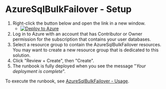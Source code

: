 # AzureSqlBulkFailover - Setup

1. Right-click the button below and open the link in a new window. 
    * [![Deploy to Azure](https://aka.ms/deploytoazurebutton)](https://portal.azure.com/#blade/Microsoft_Azure_CreateUIDef/CustomDeploymentBlade/uri/https%3A%2F%2Fraw.githubusercontent.com%2FAzure%2FAzureSqlBulkFailover%2F{{branch_name}}%2FSource%2FArmTemplate.json)
2. Log in to Azure with an account that has Contributor or Owner permission for the subscription that contains your user databases. 
3. Select a resource group to contain the AzureSqlBulkFailover resources. You may want to create a new resource group that is dedicated to this solution. 
4. Click "Review + Create", then "Create". 
5. The runbook is fully deployed when you see the message "_Your deployment is complete_". 

To execute the runbook, see [AzureSqlBulkFailover - Usage](./AzureSqlBulkFailoverUsage.md). 


